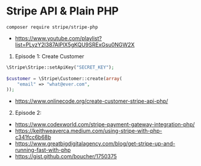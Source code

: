 # Stripe API & Plain PHP

`composer require stripe/stripe-php`

- https://www.youtube.com/playlist?list=PLyzY2l387AlPlX5gKQU9SRExGsu0NGW2X

1. Episode 1: Create Customer

```php
\Stripe\Stripe::setApiKey("SECRET_KEY");
 
$customer = \Stripe\Customer::create(array(
	"email" => "what@ever.com",
));
```

- https://www.onlinecode.org/create-customer-stripe-api-php/

2. Episode 2:

- https://www.codexworld.com/stripe-payment-gateway-integration-php/
- https://keithweaverca.medium.com/using-stripe-with-php-c341fcc6b68b
- https://www.greatbigdigitalagency.com/blog/get-stripe-up-and-running-fast-with-php
- https://gist.github.com/boucher/1750375
